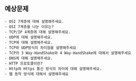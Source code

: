 ## 예상문제
    - OSI 7계층에 대해 설명해주세요.
    - OSI 7계층을 나눈 이유는?
    - TCP/IP 4계층에 대해 설명해주세요.
    - UDP에 대해 설명해주세요.
    - TCP에 대해 설명해주세요.
    - TCP와 UDP방식의 차이점을 설명해주세요
    - TCP의 3 Way-HandShake와 4 Way-HandShake에 대해서 설명해주세요
    - DNS에 대해 설명해주세요.
    - HTTP 프로토콜이란?
    - Http와 Https 통신 방식의 차이에 대해 설명해주세요.
    - 웹 동작 방식에 대해서 설명해주세요

